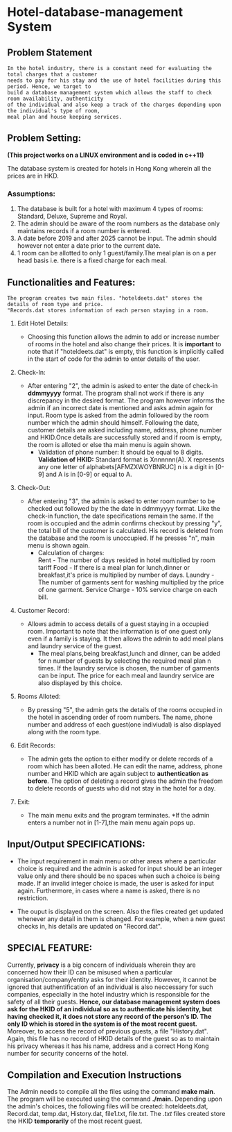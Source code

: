 # Hotel-database-management System
## Problem Statement
    In the hotel industry, there is a constant need for evaluating the total charges that a customer
    needs to pay for his stay and the use of hotel facilities during this period. Hence, we target to 
    build a database management system which allows the staff to check room availability, authenticity
    of the individual and also keep a track of the charges depending upon the individual's type of room,
    meal plan and house keeping services.
## Problem Setting:

**(This project works on a LINUX environment and is coded in c++11)**

The database system is created for hotels in Hong Kong wherein all the prices are in HKD.

### **Assumptions**:
1. The database is built for a hotel with maximum 4 types of rooms: Standard, Deluxe, Supreme and Royal.
2. The admin should be aware of the room numbers as the database only maintains records if a room number is entered.
3. A date before 2019 and after 2025 cannot be input. The admin should however not enter a date prior to the current date.
4. 1 room can be allotted to only 1 guest/family.The meal plan is on a per head basis i.e. there is a fixed charge for each  meal. 

## Functionalities and Features:

    The program creates two main files. "hoteldeets.dat" stores the details of room type and price.
    "Records.dat stores information of each person staying in a room.
    
1. Edit Hotel Details:
   - Choosing this function allows the admin to add or increase number of rooms in the hotel and also change their
     prices. It is **important** to note that if "hoteldeets.dat" is empty, this function is implicitly called in
     the start of code for the admin to enter details of the user.
     
2. Check-In:
   - After entering "2", the admin is asked to enter the date of check-in **ddmmyyyy** format. The program shall not
     work if there is any discrepancy in the desired format. The program however informs the admin if an incorrect 
     date is mentioned and asks admin again for input. Room type is asked from the admin followed by the room number
     which the admin should himself. Following the date, customer details are asked including name,
     address, phone number and HKID.Once details are successfully stored and if room is empty, the room is alloted or
     else tha main menu is again shown.
     - Validation of phone number: It should be equal to 8 digits.
       **Validation of HKID:**  Standard format is Xnnnnnn(A). X represents any one letter of alphabets[AFMZXWOYBNRUC]
       n is a digit in [0-9] and A is in [0-9] or equal to A.
    
3. Check-Out:
   - After entering "3", the admin is asked to enter room number to be checked out followed by the the date in ddmmyyyy
     format. Like the check-in function, the date specifications remain the same. If the room is occupied and the admin
     confirms checkout by pressing "y", the total bill of the customer is calculated. His record is deleted from the
     database and the room is unoccupied. If he presses "n", main menu is shown again.
     - Calculation of charges:  
       Rent - The number of days resided in hotel multiplied by room tariff
       Food - If there is a meal plan for lunch,dinner or breakfast,it's price is multiplied by number of days.
       Laundry - The number of garments sent for washing multiplied by the price of one garment.
       Service Charge - 10% service charge on each bill.
       
4. Customer Record:
   - Allows admin to access details of a guest staying in a occupied room. Important to note that the information is
     of one guest only even if a family is staying. It then allows the admin to add meal plans and laundry service of
     the guest.
     - The meal plans,being breakfast,lunch and dinner, can be added for n number of guests by selecting the required
       meal plan n times. If the laundry service is chosen, the number of garments can be input. The price for each
       meal and laundry service are also displayed by this choice.
       
5. Rooms Alloted:
   - By pressing "5", the admin gets the details of the rooms occupied in the hotel in ascending order of room numbers.
     The name, phone number and address of each guest(one indiviudal) is also displayed along with the room type.
     
6. Edit Records:
   - The admin gets the option to either modify or delete records of a room which has been alloted. He can edit the
     name, address, phone number and HKID which are again subject to **authentication as before**.
     The option of deleting a record gives the admin the freedom to delete records of guests who did not stay in the
     hotel for a day.
     
7. Exit:
   - The main menu exits and the program terminates.
     *If the admin enters a number not in [1-7],the main menu again pops up.
     
## Input/Output SPECIFICATIONS:

* The input requirement in main menu or other areas where a particular choice is required and the admin is asked for
  input should be an integer value only and there should be no spaces when such a choice is being made. If an invalid
  integer choice is made, the user is asked for input again. Furthermore, in cases where a name is asked, there is no
  restriction.
  
* The ouput is displayed on the screen. Also the files created get updated whenever any detail in them is changed. For
  example, when a new guest checks in, his details are updated on "Record.dat".
  
## SPECIAL FEATURE:
Currently, **privacy** is a big concern of individuals wherein they are concerned how their ID can be misused when a 
particular organisation/company/entity asks for their identity. However, it cannot be ignored that authentification of
an individual is also neccessary for such companies, especially in the hotel industry which is responsible for the safety
of all their guests. **Hence, our database management system does ask for the HKID of an individual so as to authenticate 
his identity, but having checked it, it does not store any record of the person's ID. The only ID which is stored in the 
system is of the most recent guest.** Moreover, to access the record of previous guests, a file "History.dat". Again, this 
file has no record of HKID details of the guest so as to maintain his privacy whereas it has his name, address and a correct Hong Kong number for security concerns of the hotel.

## Compilation and Execution Instructions
The Admin needs to compile all the files using the command **make main**. The program will be executed using the command **./main.**
Depending upon the admin's choices, the following files will be created: hoteldeets.dat, Record.dat, temp.dat, History.dat, file1.txt, file.txt. The *.txt* files created store the HKID **temporarily** of the most recent guest.
